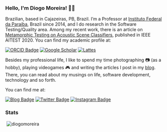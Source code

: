### Hello, I'm Diogo Moreira! 👋🏻

Brazilian, based in Cajazeiras, PB, Brazil.
I’m a Professor at [Instituto Federal da Paraíba](https://ifpb.edu.br), Brazil since 2014, and I do research in the Software Testing/Quality area. Among my recent work, there is an article on [Metamorphic Testing on Acoustic Scene Classifiers](https://ieeexplore.ieee.org/document/9176773), published in IEEE AITEST 2020. You can find my academic profile at:

[![ORCID Badge](https://img.shields.io/badge/orcid-black)](https://orcid.org/0000-0003-1803-6565)
[![Google Scholar](https://img.shields.io/badge/googlescholar-success)](https://scholar.google.com.br/citations?hl=pt-BR&user=DlSdlvEAAAAJ)
[![Lattes](https://img.shields.io/badge/lattes-2745996619940977-informational)](http://buscatextual.cnpq.br/buscatextual/visualizacv.do?id=K4384159A1)

Besides my professional life, I like to spend my time photographing 📷 (as a hobby), playing videogames 🎮 and writing the articles I post in my [blog](https://diogodmoreira.com/blog). There, you can read about my musings on life, software development, technology and so forth.

You can find me at:

[![Blog Badge](https://img.shields.io/badge/site-diogodmoreira.com-black)](https://diogodmoreira.com/)
[![Twitter Badge](https://img.shields.io/badge/twitter-@diogodmoreira-blue)](https://twitter.com/diogodmoreira)
[![Instagram Badge](https://img.shields.io/badge/instagram-@diogo.dmoreira-orange)](https://instagram.com/diogo.dmoreira)

### Stats

<p>&nbsp;<img align="center" src="https://github-readme-stats.vercel.app/api?username=diogomoreira&show_icons=true&theme=dark&locale=en" alt="diogomoreira" /></p>
